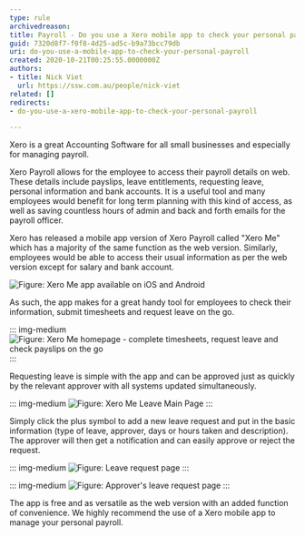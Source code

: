 ```yaml
---
type: rule
archivedreason: 
title: Payroll - Do you use a Xero mobile app to check your personal payroll?
guid: 7320d8f7-f0f8-4d25-ad5c-b9a73bcc79db
uri: do-you-use-a-mobile-app-to-check-your-personal-payroll
created: 2020-10-21T00:25:55.0000000Z
authors:
- title: Nick Viet
  url: https://ssw.com.au/people/nick-viet
related: []
redirects:
- do-you-use-a-xero-mobile-app-to-check-your-personal-payroll

---
```


Xero is a great Accounting Software for all small businesses and especially for managing payroll. 

Xero Payroll allows for the employee to access their payroll details on web. These details include payslips, leave entitlements, requesting leave, personal information and bank accounts. It is a useful tool and many employees would benefit for long term planning with this kind of access, as well as saving countless hours of admin and back and forth emails for the payroll officer.

<!--endintro-->

Xero has released a mobile app version of Xero Payroll called "Xero Me" which has a majority of the same function as the web version. Similarly, employees would be able to access their usual information as per the web version except for salary and bank account. 

![Figure: Xero Me app available on iOS and Android](/rules/do-you-use-a-mobile-app-to-check-your-personal-payroll/578347254_1280x720.jpg)

As such, the app makes for a great handy tool for employees to check their information, submit timesheets and request leave on the go. 

::: img-medium
![Figure: Xero Me homepage - complete timesheets, request leave and check payslips on the go](/rules/do-you-use-a-mobile-app-to-check-your-personal-payroll/abc.png)
:::

Requesting leave is simple with the app and can be approved just as quickly by the relevant approver with all systems updated simultaneously. 

::: img-medium
![Figure: Xero Me Leave Main Page](/rules/do-you-use-a-mobile-app-to-check-your-personal-payroll/MicrosoftTeams-image10.png)
:::

Simply click the plus symbol to add a new leave request and put in the basic information (type of leave, approver, days or hours taken and description). The approver will then get a notification and can easily approve or reject the request.

::: img-medium
![Figure: Leave request page](/rules/do-you-use-a-mobile-app-to-check-your-personal-payroll/MicrosoftTeams-image11.png)
:::

::: img-medium
![Figure: Approver's leave request page](/rules/do-you-use-a-mobile-app-to-check-your-personal-payroll/MicrosoftTeams-image12.png)
:::

The app is free and as versatile as the web version with an added function of convenience. We highly recommend the use of a Xero mobile app to manage your personal payroll.

